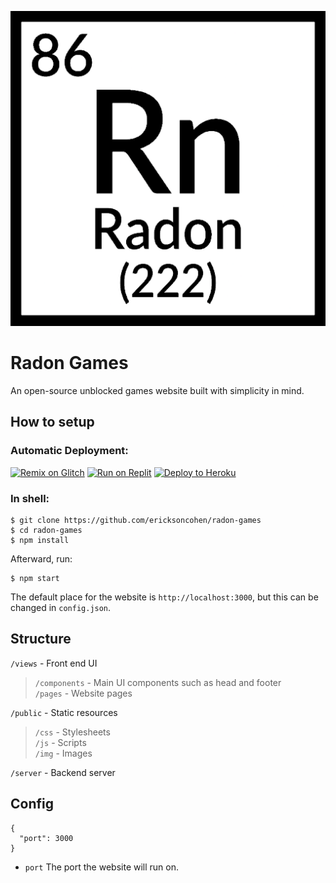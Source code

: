 ![Radon Games](public/img/logo-512.png)

# Radon Games

An open-source unblocked games website built with simplicity in mind.

## How to setup

### Automatic Deployment:<br>
[![Remix on Glitch](https://cdn.glitch.com/2703baf2-b643-4da7-ab91-7ee2a2d00b5b%2Fremix-button.svg)](https://glitch.com/edit/#!/import/github/ericksoncohen/radon-games)
[![Run on Replit](https://repl.it/badge/github/ericksoncohen/radon-games)](https://repl.it/github/ericksoncohen/radon-games)
[![Deploy to Heroku](https://www.herokucdn.com/deploy/button.svg)](https://heroku.com/deploy?template=https://github.com/ericksoncohen/radon-games)


### In shell:
```
$ git clone https://github.com/ericksoncohen/radon-games
$ cd radon-games
$ npm install
```

Afterward, run:
```
$ npm start
```
The default place for the website is `http://localhost:3000`, but this can be changed in `config.json`.

## Structure


`/views` - Front end UI<br>
> `/components` - Main UI components such as head and footer<br>
> `/pages` - Website pages<br>

`/public` - Static resources<br>
> `/css` - Stylesheets<br>
> `/js` - Scripts<br>
> `/img` - Images<br>

`/server` - Backend server<br>

## Config
```
{
  "port": 3000
}
```

- `port` The port the website will run on.